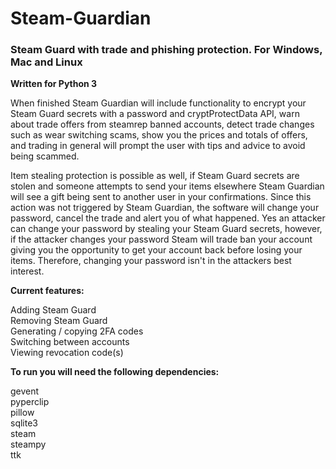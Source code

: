# Steam-Guardian
<h3><b>Steam Guard with trade and phishing protection. For Windows, Mac and Linux</b></h3>

<b>Written for Python 3</b>

When finished Steam Guardian will include functionality to encrypt your Steam Guard secrets with a password and cryptProtectData API, warn about trade offers from steamrep banned accounts, detect trade changes such as wear switching scams, show you the prices and totals of offers, and trading in general will prompt the user with tips and advice to avoid being scammed.

Item stealing protection is possible as well, if Steam Guard secrets are stolen and someone attempts to send your items elsewhere Steam Guardian will see a gift being sent to another user in your confirmations. Since this action was not triggered by Steam Guardian, the software will change your password, cancel the trade and alert you of what happened. Yes an attacker can change your password by stealing your Steam Guard secrets, however, if the attacker changes your password Steam will trade ban your account giving you the opportunity to get your account back before losing your items. Therefore, changing your password isn't in the attackers best interest.

<b>Current features:</b>

Adding Steam Guard<br>
Removing Steam Guard<br>
Generating / copying 2FA codes<br>
Switching between accounts<br>
Viewing revocation code(s)<br>

<b>To run you will need the following dependencies:</b>

gevent<br>
pyperclip<br>
pillow<br>
sqlite3<br>
steam<br>
steampy<br>
ttk

